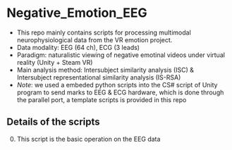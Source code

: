 # Negative_Emotion_EEG
* This repo mainly contains scripts for processing multimodal neurophysiological data from the VR emotion project. 
* Data modality: EEG (64 ch), ECG (3 leads)
* Paradigm: naturalistic viewing of negative emotinal videos under virtual reality (Unity + Steam VR)
* Main analysis method: Intersubject similarity analysis (ISC) & Intersubject representational similarity analysis (IS-RSA)
* *Note*: we used a embeded python scripts into the CS# script of Unity program to send marks to EEG & ECG hardware, which is done through the parallel port, a template scripts is provided in this repo

## Details of the scripts
0. This script is the basic operation on the EEG data
